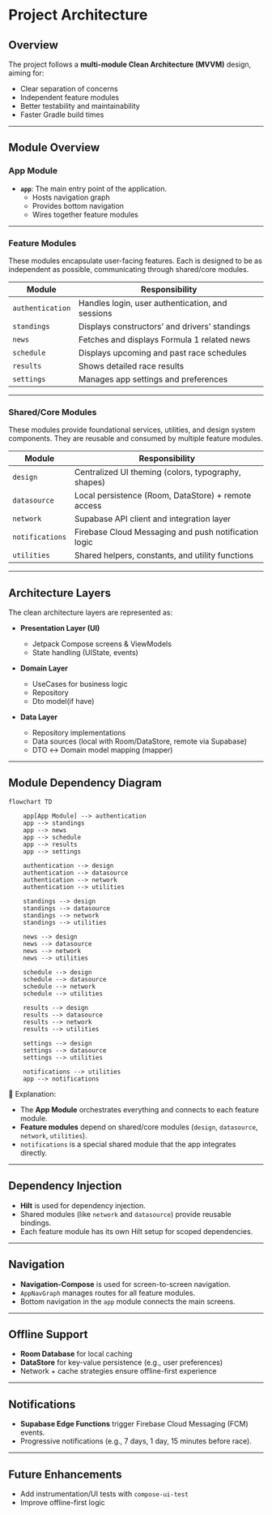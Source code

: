 # Project Architecture

## Overview
The project follows a **multi-module Clean Architecture (MVVM)** design, aiming for:
- Clear separation of concerns
- Independent feature modules
- Better testability and maintainability
- Faster Gradle build times

---

## Module Overview

### App Module
- **`app`**: The main entry point of the application.
    - Hosts navigation graph
    - Provides bottom navigation
    - Wires together feature modules

---  

### Feature Modules
These modules encapsulate user-facing features. Each is designed to be as independent as possible, communicating through shared/core modules.

| Module           | Responsibility                                      |
|------------------|-----------------------------------------------------|
| `authentication` | Handles login, user authentication, and sessions    |
| `standings`      | Displays constructors’ and drivers’ standings       |
| `news`           | Fetches and displays Formula 1 related news         |
| `schedule`       | Displays upcoming and past race schedules           |
| `results`        | Shows detailed race results                         |
| `settings`       | Manages app settings and preferences                |

---

### Shared/Core Modules
These modules provide foundational services, utilities, and design system components. They are reusable and consumed by multiple feature modules.

| Module           | Responsibility                                      |
|------------------|-----------------------------------------------------|
| `design`         | Centralized UI theming (colors, typography, shapes) |
| `datasource`     | Local persistence (Room, DataStore) + remote access |
| `network`        | Supabase API client and integration layer           |
| `notifications`  | Firebase Cloud Messaging and push notification logic|
| `utilities`      | Shared helpers, constants, and utility functions    |

---

## Architecture Layers
The clean architecture layers are represented as:

- **Presentation Layer (UI)**
    - Jetpack Compose screens & ViewModels
    - State handling (UIState, events)

- **Domain Layer**
    - UseCases for business logic
    - Repository
    - Dto model(if have)

- **Data Layer**
    - Repository implementations
    - Data sources (local with Room/DataStore, remote via Supabase)
    - DTO ↔ Domain model mapping (mapper)

---

## Module Dependency Diagram

```mermaid
flowchart TD

    app[App Module] --> authentication
    app --> standings
    app --> news
    app --> schedule
    app --> results
    app --> settings

    authentication --> design
    authentication --> datasource
    authentication --> network
    authentication --> utilities

    standings --> design
    standings --> datasource
    standings --> network
    standings --> utilities

    news --> design
    news --> datasource
    news --> network
    news --> utilities

    schedule --> design
    schedule --> datasource
    schedule --> network
    schedule --> utilities

    results --> design
    results --> datasource
    results --> network
    results --> utilities

    settings --> design
    settings --> datasource
    settings --> utilities

    notifications --> utilities
    app --> notifications
```
    
📌 Explanation:  
- The **App Module** orchestrates everything and connects to each feature module.  
- **Feature modules** depend on shared/core modules (`design`, `datasource`, `network`, `utilities`).  
- `notifications` is a special shared module that the app integrates directly.  
---

## Dependency Injection
- **Hilt** is used for dependency injection.
- Shared modules (like `network` and `datasource`) provide reusable bindings.
- Each feature module has its own Hilt setup for scoped dependencies.

---

## Navigation
- **Navigation-Compose** is used for screen-to-screen navigation.
- `AppNavGraph` manages routes for all feature modules.
- Bottom navigation in the `app` module connects the main screens.

---

## Offline Support
- **Room Database** for local caching
- **DataStore** for key-value persistence (e.g., user preferences)
- Network + cache strategies ensure offline-first experience

---

## Notifications
- **Supabase Edge Functions** trigger Firebase Cloud Messaging (FCM) events.
- Progressive notifications (e.g., 7 days, 1 day, 15 minutes before race).
 
---

## Future Enhancements
- Add instrumentation/UI tests with `compose-ui-test`
- Improve offline-first logic
